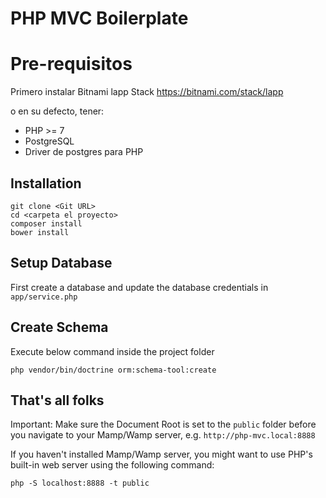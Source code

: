# PHP MVC Boilerplate

# Pre-requisitos

Primero instalar Bitnami lapp Stack
https://bitnami.com/stack/lapp

o en su defecto, tener:

- PHP >= 7
- PostgreSQL
- Driver de postgres para PHP

## Installation

```
git clone <Git URL>
cd <carpeta el proyecto>
composer install
bower install
```

## Setup Database

First create a database and update the database credentials in `app/service.php`

## Create Schema

Execute below command inside the project folder

```
php vendor/bin/doctrine orm:schema-tool:create
```

## That's all folks

Important: Make sure the Document Root is set to the `public` folder before you navigate to your Mamp/Wamp server, e.g. `http://php-mvc.local:8888`

If you haven't installed Mamp/Wamp server, you might want to use PHP's built-in web server using the following command:

```
php -S localhost:8888 -t public
```
